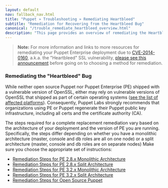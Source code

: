 ```yaml
---
layout: default
nav: fallback_nav.html
title: "Puppet » Troubleshooting » Remediating Heartbleed"
subtitle: "Remediation for Recovering from the Heartbleed Bug"
canonical: "/trouble_remediate_heartbleed_overview.html"
description: "This page provides an overview of remediating the Heartbleed bug in Puppet Open Source and Puppet Enterprise deployments."
---
```


> **Note:** For more information and links to more resources for remediating your Puppet Enterprise deployment due to [CVE-2014-0160][cve], a.k.a. the "Heartbleed" SSL vulnerability, [please see this announcement][blog] before going on to choosing a method for remediation.

[blog]: http://puppetlabs.com/blog/heartbleed-security-bug-update-puppet-users
[cve]: https://web.nvd.nist.gov/view/vuln/detail?vulnId=CVE-2014-0160


### Remediating the "Heartbleed" Bug

While neither open source Puppet nor Puppet Enterprise (PE) shipped with a vulnerable version of OpenSSL, either may rely on vulnerable versions of OpenSSL that shipped as part of certain operating systems ([see the list of affected platforms][OS_list]). Consequently, Puppet Labs strongly recommends that organizations using PE or Puppet regenerate their Puppet public key infrastructure, including all certs and the certificate authority (CA). 

The steps required for a complete replacement remediation vary based on the architecture of your deployment and the version of PE you are running. Specifically, the steps differ depending on whether you have a monolithic architecture (master, console and db roles are all on one node) or a split architecture (master, console and db roles are on separate nodes) Make sure you choose the appropriate set of instructions:


* [Remediation Steps for PE 2.8.x Monolithic Architecture](./pe/2.8/trouble_regenerate_certs_monolithic.html)
* [Remediation Steps for PE 2.8.x Split Architecture](./pe/2.8/trouble_regenerate_certs_split.html)
* [Remediation Steps for PE 3.2.x Monolithic Architecture](./pe/3.2/trouble_regenerate_certs_monolithic.html)
* [Remediation Steps for PE 3.2.x Split Architecture](./pe/3.2/trouble_regenerate_certs_split.html)
* [Remediation Steps for Open Source Puppet](./puppet/latest/reference/ssl_regenerate_certificates.html)


[OS_list]: http://puppetlabs.com/blog/heartbleed-and-puppet-supported-operating-systems


